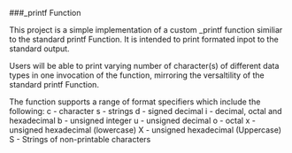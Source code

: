###_printf Function

This project is a simple implementation of a custom _printf function similiar to the standard printf Function. It is intended to print formated inpot to the standard output.

Users will be able to print varying number of character(s) of different data types in one invocation of the function, mirroring the versaltility of the standard printf Function.

The function supports a range of format specifiers which include the following:
c - character
s - strings
d - signed decimal
i - decimal, octal and hexadecimal
b - unsigned integer
u - unsigned decimal
o - octal
x - unsigned hexadecimal (lowercase)
X - unsigned hexadecimal (Uppercase)
S - Strings of non-printable characters

